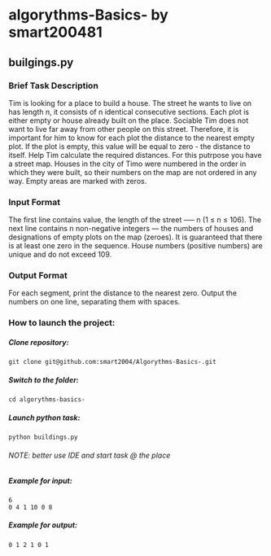 # algorythms-Basics- by smart200481 <Mikhail Sutormin>

## builgings.py  
### Brief Task Description

Tim is looking for a place to build a house. The street he wants to live on has length n, it consists of n identical consecutive sections. Each plot is either empty or house already built on the place.
Sociable Tim does not want to live far away from other people on this street. Therefore, it is important for him to know for each plot the distance to the nearest empty plot. If the plot is empty, this value will be equal to zero - the distance to itself.
Help Tim calculate the required distances. For this putrpose you have a street map. Houses in the city of Timo were numbered in the order in which they were built, so their numbers on the map are not ordered in any way. Empty areas are marked with zeros.

### Input Format
  
The first line contains value, the length of the street —– n (1 ≤ n ≤ 106). 
The next line contains n non-negative integers — the numbers of houses and designations of empty plots on the map (zeroes). 
It is guaranteed that there is at least one zero in the sequence. House numbers (positive numbers) are unique and do not exceed 109.

### Output Format
  
For each segment, print the distance to the nearest zero. Output the numbers on one line, separating them with spaces.


### How to launch the project:
  
##### Clone repository:

```
git clone git@github.com:smart2004/Algorythms-Basics-.git
```

##### Switch to the folder:

```
cd algorythms-basics-
```

##### Launch python task:

```
python buildings.py
```
###### NOTE: better use IDE and start task @ the place
  
##### Example for input:
```
6
0 4 1 10 0 8
```
  
##### Example for output:
```
0 1 2 1 0 1
```
